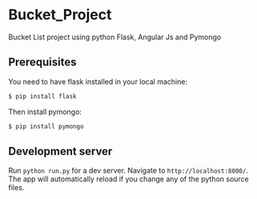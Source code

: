 # Bucket_Project
Bucket List project using python Flask, Angular Js and Pymongo

## Prerequisites
You need to have flask installed in your local machine:
``` python
$ pip install flask
```
Then install pymongo:
``` python
$ pip install pymongo
``` 

## Development server

Run `python run.py` for a dev server. Navigate to `http://localhost:8000/`. The app will automatically reload if you change any of the python source files.
